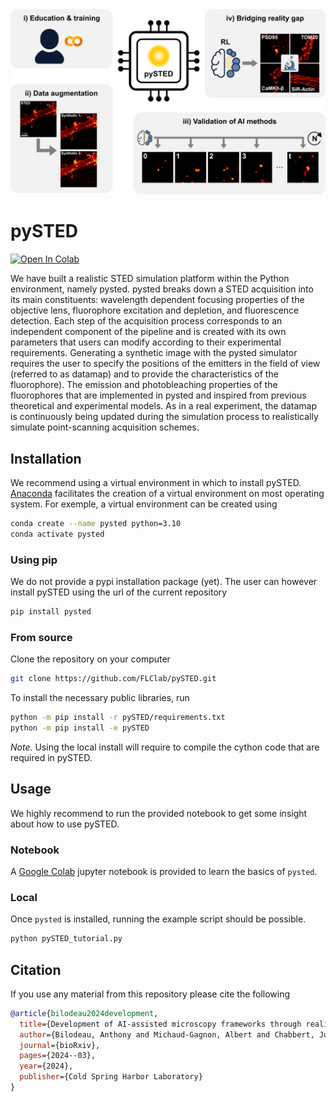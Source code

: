 <img src="docs/img/figure0_v0.png">

# pySTED

<a target="_blank" href="https://colab.research.google.com/drive/128pOe4KwnZ7MH6HFcd-mG1HjwDWvohnq?usp=sharing">
  <img src="https://colab.research.google.com/assets/colab-badge.svg" alt="Open In Colab"/>
</a>

We have built a realistic STED simulation platform within the Python environment, namely pysted. pysted breaks down a STED acquisition into its main constituents: wavelength dependent focusing properties of the objective lens, fluorophore excitation and depletion, and fluorescence detection. Each step of the acquisition process corresponds to an independent component of the pipeline and is created with its own parameters that users can modify according to their experimental requirements. Generating a synthetic image with the pysted simulator requires the user to specify the positions of the emitters in the field of view (referred to as datamap) and to provide the characteristics of the fluorophore). The emission and photobleaching properties of the fluorophores that are implemented in pysted and inspired from previous theoretical and experimental models. As in a real experiment, the datamap is continuously being updated during the simulation process to realistically simulate point-scanning acquisition schemes.

## Installation

We recommend using a virtual environment in which to install pySTED. [Anaconda](https://docs.anaconda.com/anaconda/install/index.html) facilitates the creation of a virtual environment on most operating system. For exemple, a virtual environment can be created using
```bash
conda create --name pysted python=3.10
conda activate pysted
```

### Using pip

We do not provide a pypi installation package (yet). The user can however install pySTED using the url of the current repository
```bash
pip install pysted
```

### From source 

Clone the repository on your computer 
```bash
git clone https://github.com/FLClab/pySTED.git
```

To install the necessary public libraries, run
```bash
python -m pip install -r pySTED/requirements.txt
python -m pip install -e pySTED
```

*Note.* Using the local install will require to compile the cython code that are required in pySTED.

## Usage

We highly recommend to run the provided notebook to get some insight about how to use pySTED. 

### Notebook

A [Google Colab](https://colab.research.google.com/drive/128pOe4KwnZ7MH6HFcd-mG1HjwDWvohnq?usp=sharing) jupyter notebook is provided to learn the basics of `pysted`.

### Local
  
Once `pysted` is installed, running the example script should be possible.
```bash 
python pySTED_tutorial.py
```

## Citation

If you use any material from this repository please cite the following
```bibtex
@article{bilodeau2024development,
  title={Development of AI-assisted microscopy frameworks through realistic simulation in pySTED},
  author={Bilodeau, Anthony and Michaud-Gagnon, Albert and Chabbert, Julia and Turcotte, Benoit and Heine, J{\"o}rn and Durand, Audrey and Lavoie-Cardinal, Flavie},
  journal={bioRxiv},
  pages={2024--03},
  year={2024},
  publisher={Cold Spring Harbor Laboratory}
}
```
